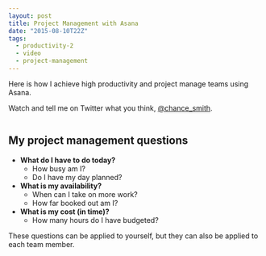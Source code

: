 ```yaml
---
layout: post
title: Project Management with Asana
date: "2015-08-10T22Z"
tags:
  - productivity-2
  - video
  - project-management
---
```


Here is how I achieve high productivity and project manage teams using Asana.

Watch and tell me on Twitter what you think, [@chance_smith](http://twitter.com/chance_smith).

<a href="//fast.wistia.net/embed/iframe/mf8e7awaml?popover=true" class="wistia-popover[height=376,playerColor=7b796a,width=640]"><img src="https://embed-ssl.wistia.com/deliveries/bf54148366e758175dff838fa32a8c582278b6fc.jpg?image_play_button=true&image_play_button_color=7b796ae0&image_crop_resized=150x88" alt="" /></a>

<script charset="ISO-8859-1" src="//fast.wistia.com/assets/external/popover-v1.js"></script>

## My project management questions

- **What do I have to do today?**
  - How busy am I?
  - Do I have my day planned?
- **What is my availability?**
  - When can I take on more work?
  - How far booked out am I?
- **What is my cost (in time)?**
  - How many hours do I have budgeted?

These questions can be applied to yourself, but they can also be applied to each team member.
